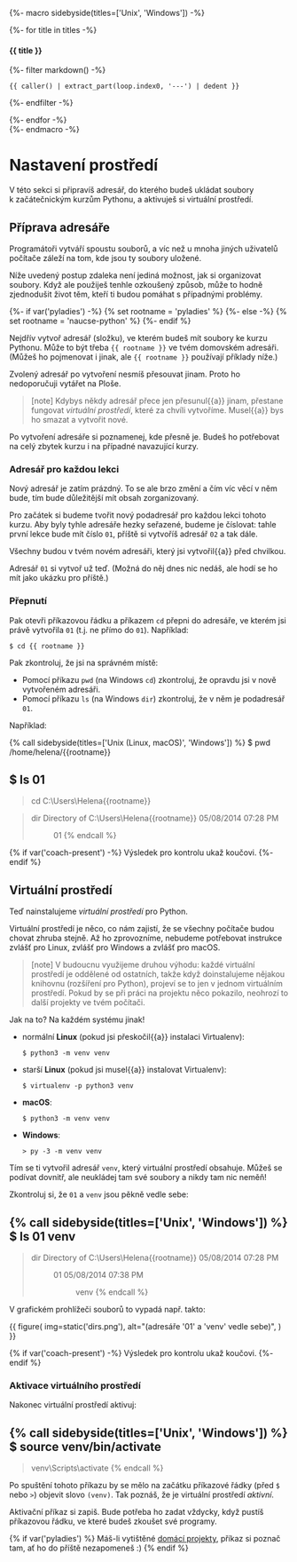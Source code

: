 {%- macro sidebyside(titles=['Unix', 'Windows']) -%}
    <div class="row side-by-side-commands">
        {%- for title in titles -%}
            <div class="col">
                <h4>{{ title }}</h4>
{%- filter markdown() -%}
```{%- if title.lower().startswith('win') -%}dosvenv{%- else -%}console{%- endif -%}
{{ caller() | extract_part(loop.index0, '---') | dedent }}
```
{%- endfilter -%}
            </div>
        {%- endfor -%}
    </div>
{%- endmacro -%}

# Nastavení prostředí

V této sekci si připravíš adresář, do kterého budeš ukládat soubory
k začátečnickým kurzům Pythonu, a aktivuješ si virtuální prostředí.

## Příprava adresáře

Programátoři vytváří spoustu souborů, a víc než u mnoha jiných uživatelů
počítače záleží na tom, kde jsou ty soubory uložené.

Níže uvedený postup zdaleka není jediná možnost, jak si organizovat soubory.
Když ale použiješ tenhle ozkoušený způsob,
může to hodně zjednodušit život těm, kteří ti budou pomáhat
s případnými problémy.

{%- if var('pyladies') -%}
{% set rootname = 'pyladies' %}
{%- else -%}
{% set rootname = 'naucse-python' %}
{%- endif %}

Nejdřív vytvoř adresář (složku), ve kterém budeš mít soubory ke kurzu Pythonu.
Může to být třeba `{{ rootname }}` ve tvém domovském adresáři.
(Můžeš ho pojmenovat i jinak, ale `{{ rootname }}` používají příklady níže.)

Zvolený adresář po vytvoření nesmíš přesouvat jinam.
Proto ho nedoporučuji vytářet na Ploše.

> [note]
> Kdybys někdy adresář přece jen přesunul{{a}} jinam,
> přestane fungovat *virtuální prostředí*, které za chvíli vytvoříme.
> Musel{{a}} bys ho smazat a vytvořit nové.

Po vytvoření adresáře si poznamenej, kde přesně je.
Budeš ho potřebovat na celý zbytek kurzu i na případné navazující kurzy.


### Adresář pro každou lekci

Nový adresář je zatím prázdný.
To se ale brzo změní a čím víc věcí v něm bude, tím bude důležitější
mít obsah zorganizovaný.

Pro začátek si budeme tvořit nový podadresář pro každou lekci tohoto kurzu.
Aby byly tyhle adresáře hezky seřazené, budeme je číslovat:
tahle první lekce bude mít číslo `01`,
příště si vytvoříš adresář `02` a tak dále.

Všechny budou v tvém novém adresáři, který jsi vytvořil{{a}} před chvilkou.

Adresář `01` si vytvoř už teď.
(Možná do něj dnes nic nedáš, ale hodí se ho mít jako ukázku pro příště.)


### Přepnutí

Pak otevři příkazovou řádku a příkazem `cd` přepni do adresáře,
ve kterém jsi právě vytvořila `01` (t.j. ne přímo do `01`).
Například:

```console
$ cd {{ rootname }}
```

Pak zkontroluj, že jsi na správném místě:
* Pomocí příkazu `pwd` (na Windows `cd`) zkontroluj,
  že opravdu jsi v nově vytvořeném adresáři.
* Pomocí příkazu `ls` (na Windows `dir`) zkontroluj,
  že v něm je podadresář `01`.

Například:

{% call sidebyside(titles=['Unix (Linux, macOS)', 'Windows']) %}
$ pwd
/home/helena/{{rootname}}

$ ls
01
---
> cd
C:\Users\Helena\{{rootname}}

> dir
 Directory of C:\Users\Helena\{{rootname}}
05/08/2014 07:28 PM <DIR>  01
{% endcall %}

{% if var('coach-present') -%}
Výsledek pro kontrolu ukaž koučovi.
{%- endif %}


## Virtuální prostředí

Teď nainstalujeme *virtuální prostředí* pro Python.

Virtuální prostředí je něco, co nám zajistí, že se všechny počítače budou
chovat zhruba stejně.
Až ho zprovozníme, nebudeme potřebovat instrukce zvlášť pro Linux,
zvlášť pro Windows a zvlášť pro macOS.

> [note]
> V budoucnu využijeme druhou výhodu: každé virtuální prostředí je oddělené od
> ostatních, takže když doinstalujeme nějakou knihovnu (rozšíření pro Python),
> projeví se to jen v jednom virtuálním prostředí.
> Pokud by se při práci na projektu něco pokazilo, neohrozí to další projekty
> ve tvém počítači.

Jak na to?
Na každém systému jinak!

* normální **Linux** (pokud jsi přeskočil{{a}} instalaci Virtualenv):

   ```console
   $ python3 -m venv venv
   ```

* starší **Linux** (pokud jsi musel{{a}} instalovat Virtualenv):

   ```console
   $ virtualenv -p python3 venv
   ```

* **macOS**:

   ```console
   $ python3 -m venv venv
   ```

* **Windows**:

   ```doscon
   > py -3 -m venv venv
   ```

Tím se ti vytvořil adresář `venv`, který virtuální prostředí obsahuje.
Můžeš se podívat dovnitř, ale neukládej tam své soubory a nikdy tam nic neměň!

Zkontroluj si, že `01` a `venv` jsou pěkně vedle sebe:

{% call sidebyside(titles=['Unix', 'Windows']) %}
$ ls
01
venv
---
> dir
 Directory of C:\Users\Helena\{{rootname}}
05/08/2014 07:28 PM <DIR>  01
05/08/2014 07:38 PM <DIR>  venv
{% endcall %}

V grafickém prohlížeči souborů to vypadá např. takto:

{{ figure(
    img=static('dirs.png'),
    alt="(adresáře '01' a 'venv' vedle sebe)",
) }}

{% if var('coach-present') -%}
Výsledek pro kontrolu ukaž koučovi.
{%- endif %}


### Aktivace virtuálního prostředí

Nakonec virtuální prostředí aktivuj:

{% call sidebyside(titles=['Unix', 'Windows']) %}
$ source venv/bin/activate
---
> venv\Scripts\activate
{% endcall %}

Po spuštění tohoto příkazu by se mělo na začátku příkazové řádky
(před `$` nebo `>`) objevit slovo `(venv)`.
Tak poznáš, že je virtuální prostředí *aktivní*.

Aktivační příkaz si zapiš.
Bude potřeba ho zadat vždycky, když pustíš příkazovou řádku,
ve které budeš zkoušet své programy.

{% if var('pyladies') %}
Máš-li vytištěné <a href="http://pyladies.cz/v1/s001-install/handout/handout.pdf">domácí projekty</a>,
příkaz si poznač tam, ať ho do příště nezapomeneš :)
{% endif %}
